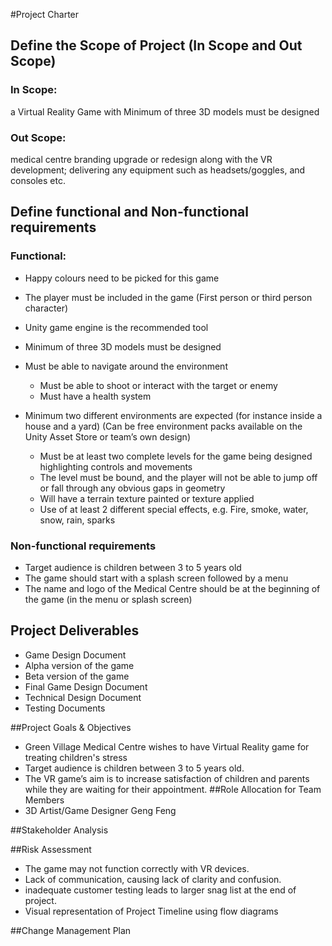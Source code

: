 #Project Charter 

## Define the Scope of Project (In Scope and Out Scope)


### In Scope:
a Virtual Reality Game with Minimum of three 3D models must be designed

### Out Scope:
medical centre branding upgrade or redesign along with the VR development; delivering any equipment such as headsets/goggles, and consoles etc.
## Define functional and Non-functional requirements
### Functional: 

* Happy colours need to be picked for this game 
* The player must be included in the game (First person or third person character)
* Unity game engine is the recommended tool
* Minimum of three 3D models must be designed
* Must be able to navigate around the environment

    * Must be able to shoot or interact with the target or enemy
    * Must have a health system
* Minimum two different environments are expected (for instance inside a house and a yard) (Can be free environment packs available on the Unity Asset Store or team’s own design)
    * Must be at least two complete levels for the game being designed highlighting controls and movements
    * The level must be bound, and the player will not be able to jump off or fall through any obvious gaps in geometry
    * Will have a terrain texture painted or texture applied
    * Use of at least 2 different special effects, e.g. Fire, smoke, water, snow, rain, sparks


### Non-functional requirements
* Target audience is children between 3 to 5 years old
* The game should start with a splash screen followed by a menu
* The name and logo of the Medical Centre should be at the beginning of the game (in the menu or splash screen)
                          
## Project Deliverables
* Game Design Document 
* Alpha version of the game 
* Beta version of the game 
* Final Game Design Document 
* Technical Design Document 
* Testing Documents 

##Project Goals & Objectives
* Green Village Medical Centre wishes to have Virtual Reality game for treating children's stress
* Target audience is children between 3 to 5 years old. 
* The VR game’s aim is to increase satisfaction of children and parents while they are waiting for their appointment.
##Role Allocation for Team Members
* 3D Artist/Game Designer Geng Feng

##Stakeholder Analysis


##Risk Assessment
* The game may not function correctly with VR devices.
* Lack of communication, causing lack of clarity and confusion.
* inadequate customer testing leads to larger snag list at the end of project.
* Visual representation of Project Timeline using flow diagrams


##Change Management Plan
